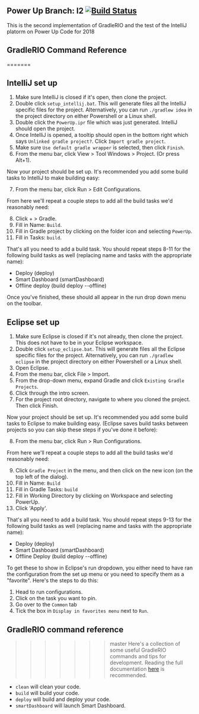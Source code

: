 ## Power Up Branch: I2 [![Build Status](https://travis-ci.org/MontclairRobotics/PowerUp.svg?branch=i2)](https://travis-ci.org/MontclairRobotics/PowerUp)

This is the second implementation of GradleRIO and the test of the IntelliJ platorm on Power Up Code for 2018

## GradleRIO Command Reference
=======
## IntelliJ set up
1. Make sure IntelliJ is closed if it's open, then clone the project.
2. Double click `setup_intellij.bat`. This will generate files all the IntelliJ specific files for the project. Alternatively, you can run `./gradlew idea` in the project directory on either Powershell or a Linux shell.
3. Double click the `PowerUp.ipr` file which was just generated. IntelliJ should open the project.
4. Once IntelliJ is opened, a tooltip should open in the bottom right which says `Unlinked gradle project?`. Click `Import gradle project`.
5. Make sure `Use default gradle wrapper` is selected, then click `Finish`.
6. From the menu bar, click View > Tool Windows > Project. (Or press Alt+1).

Now your project should be set up. It's recommended you add some build tasks to IntelliJ to make building easy:

7. From the menu bar, click Run > Edit Configurations.

From here we'll repeat a couple steps to add all the build tasks we'd reasonably need:

8. Click + > Gradle.
9. Fill in Name: `Build`.
10. Fill in Gradle project by clicking on the folder icon and selecting `PowerUp`.
11. Fill in Tasks: `build`.

That's all you need to add a build task. You should repeat steps 8-11 for the following build tasks as well (replacing name and tasks with the appropriate name):
- Deploy (deploy)
- Smart Dashboard (smartDashboard)
- Offline deploy (build deploy --offline)

Once you've finished, these should all appear in the run drop down menu on the toolbar.

## Eclipse set up
1. Make sure Eclipse is closed if it's not already, then clone the project. This does not have to be in your Eclipse workspace.
2. Double click `setup_eclipse.bat`. This will generate files all the Eclipse specific files for the project. Alternatively, you can run `./gradlew eclipse` in the project directory on either Powershell or a Linux shell.
3. Open Eclipse.
4. From the menu bar, click File > Import.
5. From the drop-down menu, expand Gradle and click `Existing Gradle Projects`.
6. Click through the intro screen.
7. For the project root directory, navigate to where you cloned the project. Then click Finish.

Now your project should be set up. It's recommended you add some build tasks to Eclipse to make building easy. (Eclipse saves build tasks between projects so you can skip these steps if you've done it before):

8. From the menu bar, click Run > Run Configurations.

From here we'll repeat a couple steps to add all the build tasks we'd reasonably need:

9. Click `Gradle Project` in the menu, and then click on the new icon (on the top left of the dialog).
10. Fill in Name: `Build`
11. Fill in Gradle Tasks: `build`
12. Fill in Working Directory by clicking on Workspace and selecting PowerUp.
13. Click 'Apply'.

That's all you need to add a build task. You should repeat steps 9-13 for the following build tasks as well (replacing name and tasks with the appropriate name):
- Deploy (deploy)
- Smart Dashboard (smartDashboard)
- Offline Deploy (build deploy --offline)

To get these to show in Eclipse's run dropdown, you either need to have ran the configuration from the set up menu or you need to specify them as a "favorite". Here's the steps to do this:

1. Head to run configurations.
2. Click on the task you want to pin.
3. Go over to the `Common` tab
4. Tick the box in `Display in favorites menu` next to `Run`.

## GradleRIO command reference
>>>>>>> master
Here's a collection of some useful GradleRIO commands and tips for development. Reading the full documentation [here](https://github.com/Open-RIO/GradleRIO) is recommended.

- `clean` will clean your code.
- `build` will build your code.
- `deploy` will build and deploy your code.
- `smartDashboard` will launch Smart Dashboard.
